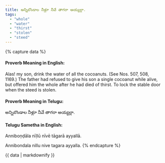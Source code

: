 ```yaml
---
title: అన్నిబొండాల నీళ్లూ నీవే తాగరా అయ్యల్లా.
tags:
  - "whole"
  - "water"
  - "thirst"
  - "stolen"
  - "steed"
---
```


{% capture data %}
#### Proverb Meaning in English:
Alas! my son, drink the water of all the cocoanuts.
(See Nos. 507, 508, 1169.)
The father had refused to give his son a single cocoanut while alive, but offered him the whole after he had died of thirst.
To lock the stable door when the steed is stolen.

#### Proverb Meaning in Telugu:
అన్నిబొండాల నీళ్లూ నీవే తాగరా అయ్యల్లా.

#### Telugu Sametha in English:
Anniboṇḍāla nīḷlū nīvē tāgarā ayyallā.

Annibondala nillu nive tagara ayyalla.
{% endcapture %}

{{ data | markdownify }}


